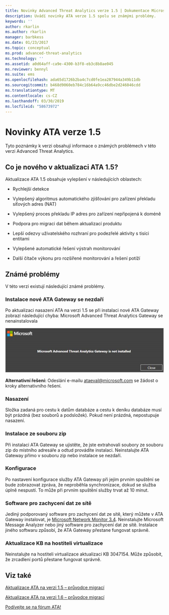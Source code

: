 ```yaml
---
title: Novinky Advanced Threat Analytics verze 1.5 | Dokumentace Microsoftu
description: Uvádí novinky ATA verze 1.5 spolu se známými problémy.
keywords: ''
author: rkarlin
ms.author: rkarlin
manager: barbkess
ms.date: 01/23/2017
ms.topic: conceptual
ms.prod: advanced-threat-analytics
ms.technology: ''
ms.assetid: a0d64aff-ca9e-4300-b3f8-eb3c8b8ae045
ms.reviewer: bennyl
ms.suite: ems
ms.openlocfilehash: ada65d1726b2ba4c7cd0fe1ea287944a349b11db
ms.sourcegitcommit: b468d9060eb784c16b64a9cc46dbe2d246046cdd
ms.translationtype: MT
ms.contentlocale: cs-CZ
ms.lasthandoff: 03/30/2019
ms.locfileid: "58673972"
---
```

# <a name="whats-new-in-ata-version-15"></a>Novinky ATA verze 1.5
Tyto poznámky k verzi obsahují informace o známých problémech v této verzi Advanced Threat Analytics.

## <a name="whats-new-in-the-ata-15-update"></a>Co je nového v aktualizaci ATA 1.5?
Aktualizace ATA 1.5 obsahuje vylepšení v následujících oblastech:

-   Rychlejší detekce

-   Vylepšený algoritmus automatického zjišťování pro zařízení překladu síťových adres (NAT)

-   Vylepšený proces překladu IP adres pro zařízení nepřipojená k doméně

-   Podpora pro migraci dat během aktualizací produktu

-   Lepší odezvy uživatelského rozhraní pro podezřelé aktivity s tisíci entitami

-   Vylepšené automatické řešení výstrah monitorování

-   Další čítače výkonu pro rozšířené monitorování a řešení potíží

## <a name="known-issues"></a>Známé problémy
V této verzi existují následující známé problémy.

### <a name="new-ata-gateway-installation-fails"></a>Instalace nové ATA Gateway se nezdaří
Po aktualizaci nasazení ATA na verzi 1.5 se při instalaci nové ATA Gateway zobrazí následující chyba: Microsoft Advanced Threat Analytics Gateway se nenainstalovala

![Chyba ATA GS](media/ata-install-error.png)

<b>Alternativní řešení:</b> Odeslání e-mailu <ataeval@microsoft.com> se žádost o kroky alternativního řešení.
### <a name="deployment"></a>Nasazení
Složka zadaná pro cestu k datům databáze a cestu k deníku databáze musí být prázdná (bez souborů a podsložek).
Pokud není prázdná, nepostupuje nasazení.

### <a name="installation-from-zip-file"></a>Instalace ze souboru zip
Při instalaci ATA Gateway se ujistěte, že jste extrahovali soubory ze souboru zip do místního adresáře a odtud provádíte instalaci. Neinstalujte ATA Gateway přímo v souboru zip nebo instalace se nezdaří.

### <a name="configuration"></a>Konfigurace
Po nastavení konfigurace služby ATA Gateway při jejím prvním spuštění se bude zobrazovat zpráva, že neproběhla synchronizace, dokud se služba úplně nespustí. To může při prvním spuštění služby trvat až 10 minut.

### <a name="network-capture-software"></a>Software pro zachycení dat ze sítě
Jediný podporovaný software pro zachycení dat ze sítě, který můžete v ATA Gateway instalovat, je [Microsoft Network Monitor 3.4](http://www.microsoft.com/download/details.aspx?id=4865). Neinstalujte Microsoft Message Analyzer nebo jiný software pro zachycení dat ze sítě. Instalace jiného softwaru způsobí, že ATA Gateway přestane fungovat správně.

### <a name="kb-on-virtualization-host"></a>Aktualizace KB na hostiteli virtualizace
Neinstalujte na hostiteli virtualizace aktualizaci KB 3047154. Může způsobit, že zrcadlení portů přestane fungovat správně.

## <a name="see-also"></a>Viz také

[Aktualizace ATA na verzi 1.5 – průvodce migrací](ata-update-1.5-migration-guide.md)

[Aktualizace ATA na verzi 1.6 – průvodce migrací](ata-update-1.6-migration-guide.md)

[Podívejte se na fórum ATA!](https://social.technet.microsoft.com/Forums/security/home?forum=mata)
